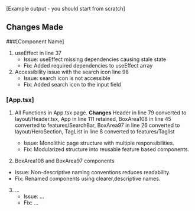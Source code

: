 [Example output - you should start from scratch]

## Changes Made

###[Component Name]

1. useEffect in line 37
   - Issue: useEffect missing dependencies causing stale state
   - Fix: Added required dependencies to useEffect array
2. Accessibility issue with the search icon line 98
   - Issue: search icon is not accessible
   - Fix: Added search icon to the input field

### [App.tsx]

1. All Functions in App.tsx page.
      <b>Changes</b>
      Header in line 79 converted to layout/Header.tsx, 
      App in line 111 retained, 
      BoxArea108 in line 45 converted to features/SearchBar,
      BoxArea97 in line 26 converted to layout/HeroSection, 
      TagList in line 8 converted to features/Taglist

   - Issue: Monolithic page structure with multiple responsibilities.
   - Fix: Modularized structure into reusable feature based components.

2.  BoxArea108 and BoxArea97 components
   - Issue: Non-descriptive naming conventions reduces readability.
   - Fix: Renamed components using clearer,descriptive names.
   
3. ...
   - Issue: ...
   - Fix: ...
